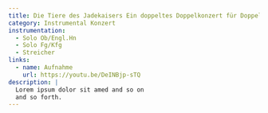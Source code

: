 ```yaml
---
title: Die Tiere des Jadekaisers Ein doppeltes Doppelkonzert für Doppelrohrblattinstrumente - Opus 82 (25')
category: Instrumental Konzert
instrumentation:
  - Solo Ob/Engl.Hn
  - Solo Fg/Kfg
  - Streicher
links:
  - name: Aufnahme
    url: https://youtu.be/DeINBjp-sTQ
description: |
  Lorem ipsum dolor sit amed and so on
  and so forth.
---
```

